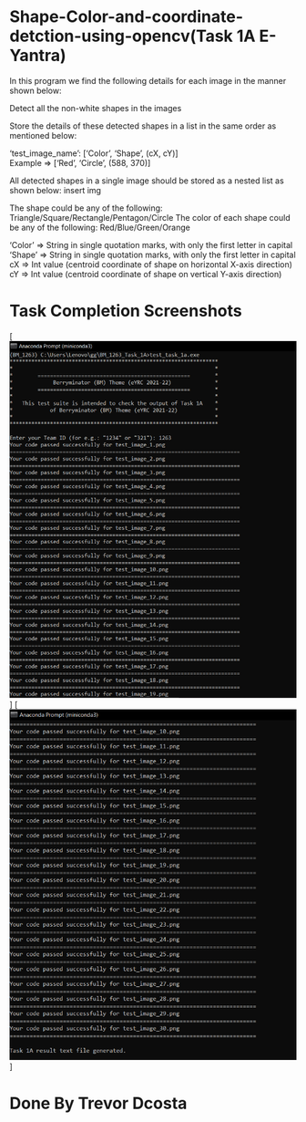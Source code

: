 # Shape-Color-and-coordinate-detction-using-opencv(Task 1A E-Yantra)

In this program we find the following details for each image in the manner shown below:

Detect all the non-white shapes in the images<br>

Store the details of these detected shapes in a list in the same order as mentioned below:

‘test_image_name’: [‘Color’, ‘Shape’, (cX, cY)]<br>
Example => [‘Red’, ‘Circle’, (588, 370)]<br>

All detected shapes in a single image should be stored as a nested list as shown below:
insert img

The shape could be any of the following: Triangle/Square/Rectangle/Pentagon/Circle
The color of each shape could be any of the following: Red/Blue/Green/Orange

‘Color’ => String in single quotation marks, with only the first letter in capital <br>
‘Shape’ => String in single quotation marks, with only the first letter in capital<br>
cX => Int value (centroid coordinate of shape on horizontal X-axis direction)<br>
cY => Int value (centroid coordinate of shape on vertical Y-axis direction)<br>

# Task Completion Screenshots
[![Image](https://github.com/dcostat04/E-Yantra-Berryminator/blob/main/Task%201A/1.PNG)]
[![image](https://github.com/dcostat04/E-Yantra-Berryminator/blob/main/Task%201A/2.PNG)]



# Done By Trevor Dcosta
